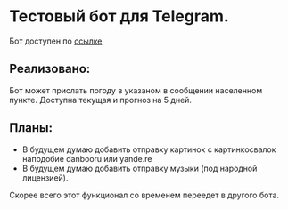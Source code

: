# Тестовый бот для Telegram.
Бот доступен по [ ссылке ]( http://t.me/a_lot_of_Pain_creatures_bot )

## Реализовано: 

Бот может прислать погоду в указаном в сообщении населенном пункте. Доступна текущая и прогноз на 5 дней.

## Планы:
* В будущем думаю добавить отправку картинок с картинкосвалок наподобие danbooru или yande.re
* В будущем думаю добавить отправку музыки (под народной лицензией).

Скорее всего этот функционал со временем переедет в другого бота.